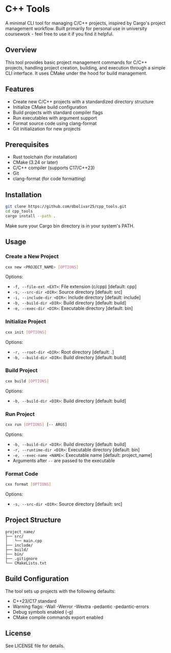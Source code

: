 # C++ Tools

A minimal CLI tool for managing C/C++ projects, inspired by Cargo's project management workflow. Built primarily for personal use in university coursework - feel free to use it if you find it helpful.

## Overview

This tool provides basic project management commands for C/C++ projects, handling project creation, building, and execution through a simple CLI interface. It uses CMake under the hood for build management.

## Features

- Create new C/C++ projects with a standardized directory structure
- Initialize CMake build configuration
- Build projects with standard compiler flags
- Run executables with argument support
- Format source code using clang-format
- Git initialization for new projects

## Prerequisites

- Rust toolchain (for installation)
- CMake (3.24 or later)
- C/C++ compiler (supports C17/C++23)
- Git
- clang-format (for code formatting)

## Installation

```bash
git clone https://github.com/dbolivar25/cpp_tools.git
cd cpp_tools
cargo install --path .
```

Make sure your Cargo bin directory is in your system's PATH.

## Usage

### Create a New Project

```bash
cxx new <PROJECT_NAME> [OPTIONS]
```

Options:

- `-f, --file-ext <EXT>`: File extension (c/cpp) [default: cpp]
- `-s, --src-dir <DIR>`: Source directory [default: src]
- `-i, --include-dir <DIR>`: Include directory [default: include]
- `-b, --build-dir <DIR>`: Build directory [default: build]
- `-e, --exec-dir <DIR>`: Executable directory [default: bin]

### Initialize Project

```bash
cxx init [OPTIONS]
```

Options:

- `-r, --root-dir <DIR>`: Root directory [default: .]
- `-b, --build-dir <DIR>`: Build directory [default: build]

### Build Project

```bash
cxx build [OPTIONS]
```

Options:

- `-b, --build-dir <DIR>`: Build directory [default: build]

### Run Project

```bash
cxx run [OPTIONS] [-- ARGS]
```

Options:

- `-b, --build-dir <DIR>`: Build directory [default: build]
- `-r, --runtime-dir <DIR>`: Executable directory [default: bin]
- `-e, --exec-name <NAME>`: Executable name [default: project_name]
- Arguments after `--` are passed to the executable

### Format Code

```bash
cxx format [OPTIONS]
```

Options:

- `-s, --src-dir <DIR>`: Source directory [default: src]

## Project Structure

```
project_name/
├── src/
│   └── main.cpp
├── include/
├── build/
├── bin/
├── .gitignore
└── CMakeLists.txt
```

## Build Configuration

The tool sets up projects with the following defaults:

- C++23/C17 standard
- Warning flags: -Wall -Werror -Wextra -pedantic -pedantic-errors
- Debug symbols enabled (-g)
- CMake compile commands export enabled

## License

See LICENSE file for details.
